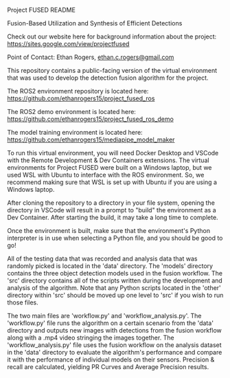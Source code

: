 Project FUSED README

Fusion-Based Utilization and Synthesis of Efficient Detections

Check out our website here for background information about the project: 
https://sites.google.com/view/projectfused

Point of Contact: Ethan Rogers, ethan.c.rogers@gmail.com

This repository contains a public-facing version of the virtual environment 
that was used to develop the detection fusion algorithm for the project. 

The ROS2 environment repository is located here:
https://github.com/ethanrogers15/project_fused_ros

The ROS2 demo environment is located here: 
https://github.com/ethanrogers15/project_fused_ros_demo

The model training environment is located here:
https://github.com/ethanrogers15/mediapipe_model_maker

To run this virtual environment, you will need Docker Desktop and VSCode with
the Remote Development & Dev Containers extensions. The virtual environments
for Project FUSED were built on a Windows laptop, but we used WSL with Ubuntu
to interface with the ROS environment. So, we recommend making sure that WSL
is set up with Ubuntu if you are using a Windows laptop. 

After cloning the repository to a directory in your file system, opening the 
directory in VSCode will result in a prompt to "build" the environment as a 
Dev Container. After starting the build, it may take a long time to complete.

Once the environment is built, make sure that the environment's Python
interpreter is in use when selecting a Python file, and you should be good to
go!

All of the testing data that was recorded and analysis data that was randomly
picked is located in the 'data' directory. The 'models' directory contains the
three object detection models used in the fusion workflow. The 'src' directory
contains all of the scripts written during the development and analysis of the 
algorithm. Note that any Python scripts located in the 'other' directory within
'src' should be moved up one level to 'src' if you wish to run those files.

The two main files are 'workflow.py' and 'workflow_analysis.py'. The
'workflow.py' file runs the algorithm on a certain scenario from the 'data'
directory and outputs new images with detections from the fusion workflow along
with a .mp4 video stringing the images together. The 'workflow_analysis.py'
file uses the fusion workflow on the analysis dataset in the 'data' directory
to evaluate the algorithm's performance and compare it with the performance of
individual models on their sensors. Precision & recall are calculated, yielding
PR Curves and Average Precision results.
